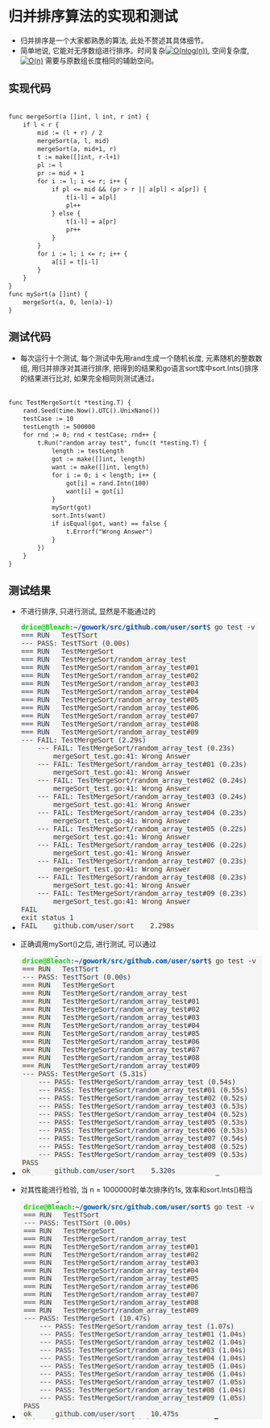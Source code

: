 # 归并排序算法的实现和测试

* 归并排序是一个大家都熟悉的算法, 此处不赘述其具体细节。
* 简单地说, 它能对无序数组进行排序。时间复杂<a href="https://www.codecogs.com/eqnedit.php?latex=O(nlog(n))" target="_blank"><img src="https://latex.codecogs.com/gif.latex?O(nlog(n))" title="O(nlog(n))" /></a>, 空间复杂度,<a href="https://www.codecogs.com/eqnedit.php?latex=O(n)" target="_blank"><img src="https://latex.codecogs.com/gif.latex?O(n)" title="O(n)" /></a> 需要与原数组长度相同的辅助空间。
## 实现代码

<pre><code>
func mergeSort(a []int, l int, r int) {
	if l < r {
		mid := (l + r) / 2
		mergeSort(a, l, mid)
		mergeSort(a, mid+1, r)
		t := make([]int, r-l+1)
		pl := l
		pr := mid + 1
		for i := l; i <= r; i++ {
			if pl <= mid && (pr > r || a[pl] < a[pr]) {
				t[i-l] = a[pl]
				pl++
			} else {
				t[i-l] = a[pr]
				pr++
			}
		}
		for i := l; i <= r; i++ {
			a[i] = t[i-l]
		}
	}
}
func mySort(a []int) {
    mergeSort(a, 0, len(a)-1)
}
</code></pre>
## 测试代码

* 每次运行十个测试, 每个测试中先用rand生成一个随机长度, 元素随机的整数数组, 用归并排序对其进行排序, 把得到的结果和go语言sort库中sort.Ints()排序的结果进行比对, 如果完全相同则测试通过。
<pre><code>
func TestMergeSort(t *testing.T) {
	rand.Seed(time.Now().UTC().UnixNano())
	testCase := 10
	testLength := 500000
	for rnd := 0; rnd < testCase; rnd++ {
		t.Run("random array test", func(t *testing.T) {
			length := testLength
			got := make([]int, length)
			want := make([]int, length)
			for i := 0; i < length; i++ {
				got[i] = rand.Intn(100)
				want[i] = got[i]
			}
			mySort(got)
			sort.Ints(want)
			if isEqual(got, want) == false {
				t.Errorf("Wrong Answer")
			}
		})
	}
}
</code></pre>

## 测试结果

* 不进行排序, 只进行测试, 显然是不能通过的

* ![](https://github.com/Drice27149/homework-space/blob/master/lab1/pic/noSort.png)

  

* 正确调用mySort()之后, 进行测试, 可以通过

* ![](pic/sorted.png)

  

* 对其性能进行检验, 当 n = 1000000时单次排序约1s, 效率和sort.Ints()相当

* ![](pic/speed.png)
